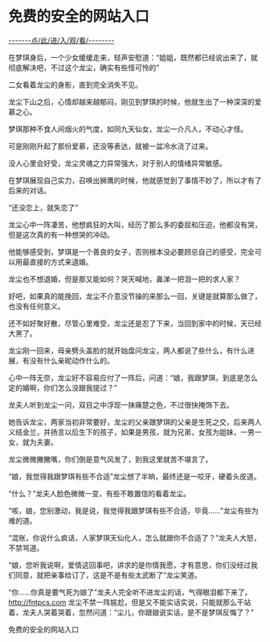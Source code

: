 # 免费的安全的网站入口

<a href="https://8h9e.vip/">-------点/此/进/入/观/看/--------</a>

在梦琪身后，一个少女缓缓走来，轻声安慰道：“姐姐，既然都已经说出来了，就彻底解决吧，不过这个龙尘，确实有些怪可怜的”

二女看着龙尘的身影，直到完全消失不见。

龙尘下山之后，心情却越来越郁闷，刚见到梦琪的时候，他就生出了一种深深的爱慕之心。

梦琪那种不食人间烟火的气度，如同九天仙女，龙尘一介凡人，不动心才怪。

可是刚刚升起了那份爱慕，还没等表达，就被一盆冷水浇了过来。

没人心里会好受，龙尘灵魂之力异常强大，对于别人的情绪异常敏感。

在梦琪展现自己实力，召唤出狮鹰的时候，他就感觉到了事情不妙了，所以才有了后来的对话。

“还没恋上，就失恋了”

龙尘心中一阵凄苦，他想疯狂的大叫，经历了那么多的委屈和压迫，他都没有哭，但是这次真的有一种想哭的冲动。

他能够感受到，梦琪是一个善良的女子，否则根本没必要顾忌自己的感受，完全可以用最直接的方式来退婚。

龙尘也不想退婚，但是那又能如何？哭天喊地，鼻涕一把泪一把的求人家？

好吧，如果真的能挽回，龙尘不介意没节操的来那么一回，关键是就算那么做了，也没有任何意义。

还不如好聚好散，尽管心里难受，龙尘还是忍了下来，当回到家中的时候，天已经大黑了。

龙尘刚一回来，母亲劈头盖脸的就开始盘问龙尘，两人都说了些什么，有什么进展，有没有什么亲昵动作什么的。

心中一阵无奈，龙尘好不容易应付了一阵后，问道：“娘，我跟梦琪，到底是怎么定的婚啊，你们怎么没跟我提过？”

龙夫人听到龙尘一问，双目之中浮现一抹痛楚之色，不过很快掩饰下去。

她告诉龙尘，两家当初非常要好，龙尘的父亲跟梦琪的父亲是生死之交，后来两人义结金兰，并扬言以后生下的孩子，如果是男孩，就为兄弟，女孩为姐妹，一男一女，就为夫妻。

龙尘微微撇撇嘴，你们倒是意气风发了，到我这里就苦不堪言了。

“娘，我觉得我跟梦琪有些不合适”龙尘想了半晌，最终还是一咬牙，硬着头皮道。

“什么？”龙夫人脸色微微一变，有些不敢置信的看着龙尘。

“咳，娘，您别激动，我是说，我觉得我跟梦琪有些不合适，毕竟……”龙尘有些为难的道。

“混账，你说什么疯话，人家梦琪天仙化人，怎么就跟你不合适了？”龙夫人大怒，不禁骂道。

“娘，您听我说啊，爱情这回事吧，讲求的是你情我愿，才有意思，你们没经过我们同意，就把亲事给订了，这是不是有些太武断了”龙尘笑道。

“你……你真是要气死为娘了”龙夫人完全听不进龙尘的话，气得眼泪都下来了。
http://fntpcs.com
龙尘不禁一阵尴尬，但是又不能实话实说，只能就那么干站着，龙夫人哭着哭着，忽然问道：“尘儿，你跟娘说实话，是不是梦琪反悔了？”

免费的安全的网站入口
